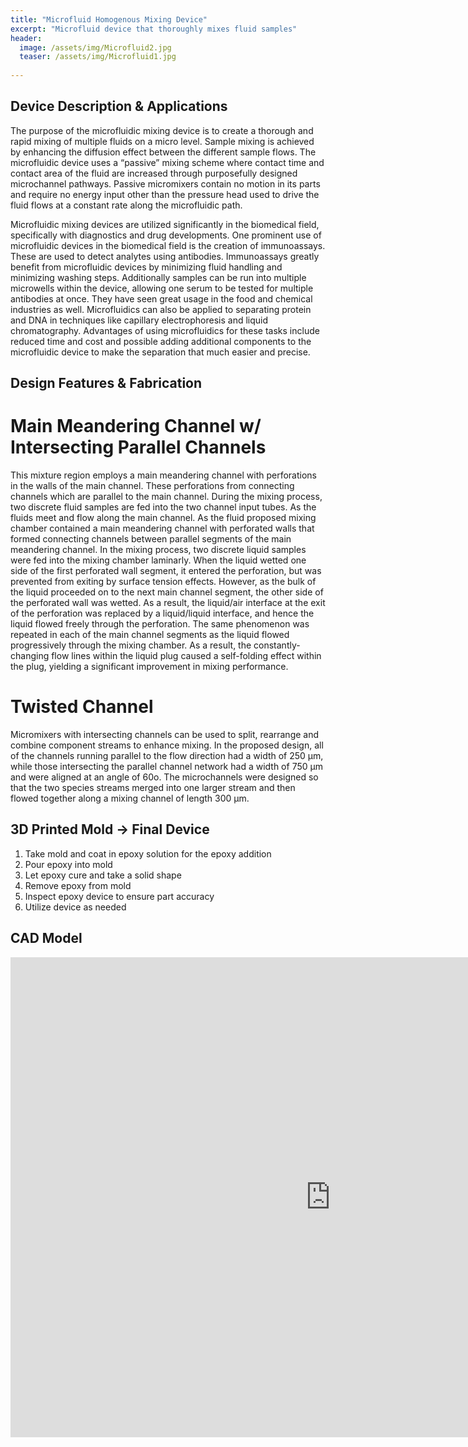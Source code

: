 ```yaml
---
title: "Microfluid Homogenous Mixing Device"
excerpt: "Microfluid device that thoroughly mixes fluid samples"
header:
  image: /assets/img/Microfluid2.jpg
  teaser: /assets/img/Microfluid1.jpg
   
---
```



## Device Description & Applications
The purpose of the microfluidic mixing device is to create a thorough and rapid mixing of multiple fluids on a micro level. Sample mixing is achieved by enhancing the diffusion effect between the different sample flows. The microfluidic device uses a “passive” mixing scheme where contact time and contact area of the fluid are increased through purposefully designed microchannel pathways. Passive micromixers contain no motion in its parts and require no energy input other than the pressure head used to drive the fluid flows at a constant rate along the microfluidic path.

Microfluidic mixing devices are utilized significantly in the biomedical field, specifically with diagnostics and drug developments. One prominent use of microfluidic devices in the biomedical field is the creation of immunoassays. These are used to detect analytes using antibodies. Immunoassays greatly benefit from microfluidic devices by minimizing fluid handling and minimizing washing steps. Additionally samples can be run into multiple microwells within the device, allowing one serum to be tested for multiple antibodies at once. They have seen great usage in the food and chemical industries as well. Microfluidics can also be applied to separating protein and DNA in techniques like capillary electrophoresis and liquid chromatography. Advantages of using microfluidics for these tasks include reduced time and cost and possible adding additional components to the microfluidic device to make the separation that much easier and precise. 

## Design Features & Fabrication
# Main Meandering Channel w/ Intersecting Parallel Channels
This mixture region employs a main meandering channel with perforations in the walls of the main channel. These perforations from connecting channels which are parallel to the main channel. During the mixing process, two discrete fluid samples are fed into the two channel input tubes. As the fluids meet and flow along the main channel. As the fluid proposed mixing chamber contained a main meandering channel with perforated walls that formed connecting channels between parallel segments of the main meandering channel. In the mixing process, two discrete liquid samples were fed into the mixing chamber laminarly. When the liquid wetted one side of the first perforated wall segment, it entered the perforation, but was prevented from exiting by surface tension effects. However, as the bulk of the liquid proceeded on to the next main channel segment, the other side of the perforated wall was wetted. As a result, the liquid/air interface at the exit of the perforation was replaced by a liquid/liquid interface, and hence the liquid flowed freely through the perforation. The same phenomenon was repeated in each of the main channel segments as the liquid flowed progressively through the mixing chamber. As a result, the constantly-changing flow lines within the liquid plug caused a self-folding effect within the plug, yielding a significant improvement in mixing performance.

# Twisted Channel
Micromixers with intersecting channels can be used to split, rearrange and combine component streams to enhance mixing. In the proposed design, all of the channels running parallel to the flow direction had a width of 250 μm, while those intersecting the parallel channel network had a width of 750 μm and were aligned at an angle of 60o. The microchannels were designed so that the two species streams merged into one larger stream and then flowed together along a mixing channel of length 300 μm.


## 3D Printed Mold -> Final Device
 1.   Take mold and coat in epoxy solution for the epoxy addition
 2.   Pour epoxy into mold
 3.   Let epoxy cure and take a solid shape
 4.   Remove epoxy from mold 
 5.   Inspect epoxy device to ensure part accuracy
 6.   Utilize device as needed

## CAD Model
<iframe src="https://vanderbilt643.autodesk360.com/shares/public/SH35dfcQT936092f0e436ef03eacbd3864ff?mode=embed" width="1024" height="768" allowfullscreen="true" webkitallowfullscreen="true" mozallowfullscreen="true"  frameborder="0"></iframe>
